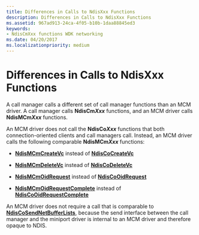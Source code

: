 ```yaml
---
title: Differences in Calls to NdisXxx Functions
description: Differences in Calls to NdisXxx Functions
ms.assetid: 967ad913-24ca-4f05-b10b-1daa88845ed3
keywords:
- NdisCmXxx functions WDK networking
ms.date: 04/20/2017
ms.localizationpriority: medium
---
```


# Differences in Calls to NdisXxx Functions





A call manager calls a different set of call manager functions than an MCM driver. A call manager calls **NdisCm*Xxx*** functions, and an MCM driver calls **NdisMCm*Xxx*** functions.

An MCM driver does not call the **NdisCo*Xxx*** functions that both connection-oriented clients and call managers call. Instead, an MCM driver calls the following comparable **NdisMCm*Xxx*** functions:

-   [**NdisMCmCreateVc**](https://docs.microsoft.com/windows-hardware/drivers/ddi/content/ndis/nf-ndis-ndismcmcreatevc) instead of [**NdisCoCreateVc**](https://docs.microsoft.com/windows-hardware/drivers/ddi/content/ndis/nf-ndis-ndiscocreatevc)

-   [**NdisMCmDeleteVc**](https://docs.microsoft.com/windows-hardware/drivers/ddi/content/ndis/nf-ndis-ndismcmdeletevc) instead of [**NdisCoDeleteVc**](https://docs.microsoft.com/windows-hardware/drivers/ddi/content/ndis/nf-ndis-ndiscodeletevc)

-   [**NdisMCmOidRequest**](https://docs.microsoft.com/windows-hardware/drivers/ddi/content/ndis/nf-ndis-ndismcmoidrequest) instead of [**NdisCoOidRequest**](https://docs.microsoft.com/windows-hardware/drivers/ddi/content/ndis/nf-ndis-ndiscooidrequest)

-   [**NdisMCmOidRequestComplete**](https://docs.microsoft.com/windows-hardware/drivers/ddi/content/ndis/nf-ndis-ndismcmoidrequestcomplete) instead of [**NdisCoOidRequestComplete**](https://docs.microsoft.com/windows-hardware/drivers/ddi/content/ndis/nf-ndis-ndiscooidrequestcomplete)

An MCM driver does not require a call that is comparable to [**NdisCoSendNetBufferLists**](https://docs.microsoft.com/windows-hardware/drivers/ddi/content/ndis/nf-ndis-ndiscosendnetbufferlists), because the send interface between the call manager and the miniport driver is internal to an MCM driver and therefore opaque to NDIS.

 

 





